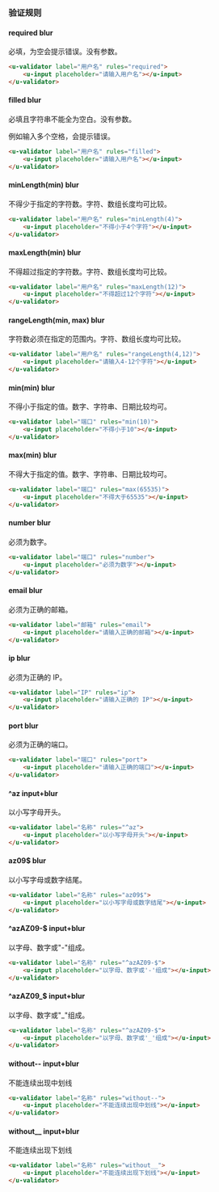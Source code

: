 ### 验证规则

#### required <u-label>blur</u-label>

必填，为空会提示错误。没有参数。

``` html
<u-validator label="用户名" rules="required">
    <u-input placeholder="请输入用户名"></u-input>
</u-validator>
```

#### filled <u-label>blur</u-label>

必填且字符串不能全为空白。没有参数。

例如输入多个空格，会提示错误。

``` html
<u-validator label="用户名" rules="filled">
    <u-input placeholder="请输入用户名"></u-input>
</u-validator>
```

#### minLength(min) <u-label>blur</u-label>

不得少于指定的字符数。字符、数组长度均可比较。

``` html
<u-validator label="用户名" rules="minLength(4)">
    <u-input placeholder="不得小于4个字符"></u-input>
</u-validator>
```

#### maxLength(min) <u-label>blur</u-label>

不得超过指定的字符数。字符、数组长度均可比较。

``` html
<u-validator label="用户名" rules="maxLength(12)">
    <u-input placeholder="不得超过12个字符"></u-input>
</u-validator>
```

#### rangeLength(min, max) <u-label>blur</u-label>

字符数必须在指定的范围内。字符、数组长度均可比较。

``` html
<u-validator label="用户名" rules="rangeLength(4,12)">
    <u-input placeholder="请输入4-12个字符"></u-input>
</u-validator>
```

#### min(min) <u-label>blur</u-label>

不得小于指定的值。数字、字符串、日期比较均可。

``` html
<u-validator label="端口" rules="min(10)">
    <u-input placeholder="不得小于10"></u-input>
</u-validator>
```

#### max(min) <u-label>blur</u-label>

不得大于指定的值。数字、字符串、日期比较均可。

``` html
<u-validator label="端口" rules="max(65535)">
    <u-input placeholder="不得大于65535"></u-input>
</u-validator>
```

#### number <u-label>blur</u-label>

必须为数字。

``` html
<u-validator label="端口" rules="number">
    <u-input placeholder="必须为数字"></u-input>
</u-validator>
```

#### email <u-label>blur</u-label>

必须为正确的邮箱。

``` html
<u-validator label="邮箱" rules="email">
    <u-input placeholder="请输入正确的邮箱"></u-input>
</u-validator>
```

#### ip <u-label>blur</u-label>

必须为正确的 IP。

``` html
<u-validator label="IP" rules="ip">
    <u-input placeholder="请输入正确的 IP"></u-input>
</u-validator>
```

#### port <u-label>blur</u-label>

必须为正确的端口。

``` html
<u-validator label="端口" rules="port">
    <u-input placeholder="请输入正确的端口"></u-input>
</u-validator>
```

#### ^az <u-label>input+blur</u-label>

以小写字母开头。

``` html
<u-validator label="名称" rules="^az">
    <u-input placeholder="以小写字母开头"></u-input>
</u-validator>
```

#### az09$ <u-label>blur</u-label>

以小写字母或数字结尾。

``` html
<u-validator label="名称" rules="az09$">
    <u-input placeholder="以小写字母或数字结尾"></u-input>
</u-validator>
```

#### ^azAZ09-$ <u-label>input+blur</u-label>

以字母、数字或"-"组成。

``` html
<u-validator label="名称" rules="^azAZ09-$">
    <u-input placeholder="以字母、数字或'-'组成"></u-input>
</u-validator>
```

#### ^azAZ09_$ <u-label>input+blur</u-label>

以字母、数字或"_"组成。

``` html
<u-validator label="名称" rules="^azAZ09-$">
    <u-input placeholder="以字母、数字或'_'组成"></u-input>
</u-validator>
```

#### without-- <u-label>input+blur</u-label>

不能连续出现中划线

``` html
<u-validator label="名称" rules="without--">
    <u-input placeholder="不能连续出现中划线"></u-input>
</u-validator>
```

#### without__ <u-label>input+blur</u-label>

不能连续出现下划线

``` html
<u-validator label="名称" rules="without__">
    <u-input placeholder="不能连续出现下划线"></u-input>
</u-validator>
```
